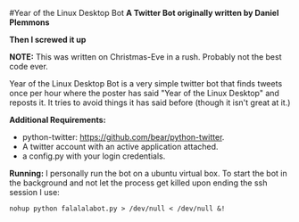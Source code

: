 #Year of the Linux Desktop Bot
**A Twitter Bot originally written by Daniel Plemmons**

**Then I screwed it up**

**NOTE:** This was written on Christmas-Eve in a rush. Probably not the best code ever.

Year of the Linux Desktop Bot is a very simple twitter bot that finds tweets once per hour where the poster has said "Year of the Linux Desktop"  and reposts it. It tries to avoid things it has said before (though it isn't great at it.)

**Additional Requirements:**
- python-twitter: https://github.com/bear/python-twitter.
- A twitter account with an active application attached.
- a config.py with your login credentials.

**Running:**
I personally run the bot on a ubuntu virtual box. To start the bot in the background and not let the process get killed upon ending the ssh session I use:

    nohup python falalalabot.py > /dev/null < /dev/null &!
